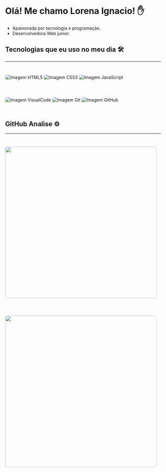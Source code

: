 # Olá! Me chamo Lorena Ignacio! ✋

- Apaixonada por tecnologia e programação.
- Desenvolvedora Web junior.

## Tecnologias que eu uso no meu dia 🛠️
<hr>
<style>
      img {
         border-radius: 5px;
         margin-top: 2em;
         margin-bottom: 2em;
      }
</style>


<img src="https://img.shields.io/badge/HTML5-E34F26?style=for-the-badge&logo=html5&logoColor=white" alt="Imagem HTML5">
<img src="https://img.shields.io/badge/CSS3-1572B6?style=for-the-badge&logo=css3&logoColor=white" alt="Imagem CSS3">
<img src="https://img.shields.io/badge/JavaScript-F7DF1E?style=for-the-badge&logo=javascript&logoColor=black" alt="Imagem JavaScript">
<img src="https://img.shields.io/badge/Visual_Studio_Code-0078D4?style=for-the-badge&logo=visual%20studio%20code&logoColor=white" alt="Imagem VisualCode">
<img src="https://img.shields.io/badge/GIT-E44C30?style=for-the-badge&logo=git&logoColor=white" alt="Imagem Git">
<img src="https://img.shields.io/badge/GitHub-100000?style=for-the-badge&logo=github&logoColor=white" alt="Imagem GitHub">


## GitHub Analise ⚙️
<hr>
<img style="width: 35em;" src="https://github-readme-stats.vercel.app/api?username=lorena-ignacio&show_icons=true&theme=vision-friendly-dark">
<img style="width: 35em;" src="https://github-readme-stats.vercel.app/api/top-langs/?username=lorena-ignacio&layout=compact&theme=vision-friendly-dark">
